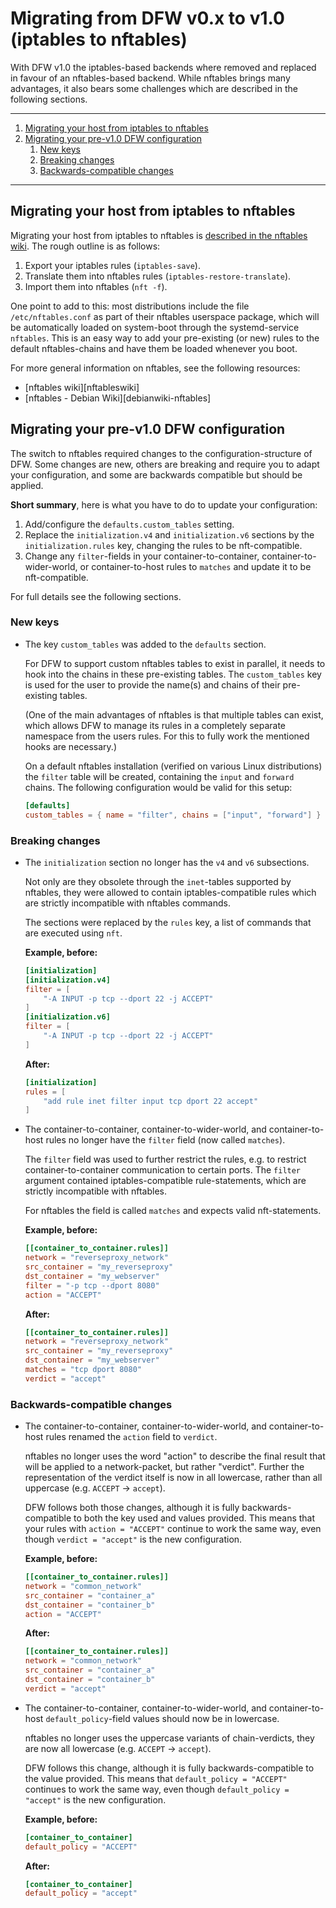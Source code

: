 # Migrating from DFW v0.x to v1.0 (iptables to nftables)

With DFW v1.0 the iptables-based backends where removed and replaced in favour of an nftables-based backend.
While nftables brings many advantages, it also bears some challenges which are described in the following sections.

-----

1. [Migrating your host from iptables to nftables](#migrating-host)
2. [Migrating your pre-v1.0 DFW configuration](#migrating-config)
    1. [New keys](#migrating-config-newkeys)
    2. [Breaking changes](#migrating-config-breakingchanges)
    3. [Backwards-compatible changes](#migrating-config-backwardscompatiblechanges)

-----

## <a name="migrating-host"></a>Migrating your host from iptables to nftables

Migrating your host from iptables to nftables is [described in the nftables wiki][nftableswiki-movingfromiptables].
The rough outline is as follows:

1. Export your iptables rules (`iptables-save`).
2. Translate them into nftables rules (`iptables-restore-translate`).
3. Import them into nftables (`nft -f`).

One point to add to this: most distributions include the file `/etc/nftables.conf` as part of their nftables userspace package, which will be automatically loaded on system-boot through the systemd-service `nftables`.
This is an easy way to add your pre-existing (or new) rules to the default nftables-chains and have them be loaded whenever you boot.

[nftableswiki-movingfromiptables]: https://wiki.nftables.org/wiki-nftables/index.php/Moving_from_iptables_to_nftables

For more general information on nftables, see the following resources:

* [nftables wiki][nftableswiki]
* [nftables - Debian Wiki][debianwiki-nftables]

## <a name="migrating-config"></a>Migrating your pre-v1.0 DFW configuration

The switch to nftables required changes to the configuration-structure of DFW.
Some changes are new, others are breaking and require you to adapt your configuration, and some are backwards compatible but should be applied.

**Short summary**, here is what you have to do to update your configuration:

1. Add/configure the `defaults.custom_tables` setting.
2. Replace the `initialization.v4` and `initialization.v6` sections by the `initialization.rules` key, changing the rules to be nft-compatible.
3. Change any `filter`-fields in your container-to-container, container-to-wider-world, or container-to-host rules to `matches` and update it to be nft-compatible.

For full details see the following sections.

### <a name="migrating-config-newkeys"></a>New keys

* The key `custom_tables` was added to the `defaults` section.

    For DFW to support custom nftables tables to exist in parallel, it needs to hook into the chains in these pre-existing tables.
    The `custom_tables` key is used for the user to provide the name(s) and chains of their pre-existing tables.

    (One of the main advantages of nftables is that multiple tables can exist, which allows DFW to manage its rules in a completely separate namespace from the users rules.
    For this to fully work the mentioned hooks are necessary.)

    On a default nftables installation (verified on various Linux distributions) the `filter` table will be created, containing the `input` and `forward` chains.
    The following configuration would be valid for this setup:

    ```toml
    [defaults]
    custom_tables = { name = "filter", chains = ["input", "forward"] }
    ```

### <a name="migrating-config-breakingchanges"></a>Breaking changes

* The `initialization` section no longer has the `v4` and `v6` subsections.

    Not only are they obsolete through the `inet`-tables supported by nftables, they were allowed to contain iptables-compatible rules which are strictly incompatible with nftables commands.

    The sections were replaced by the `rules` key, a list of commands that are executed using `nft`.

    **Example, before:**

    ```toml
    [initialization]
    [initialization.v4]
    filter = [
        "-A INPUT -p tcp --dport 22 -j ACCEPT"
    ]
    [initialization.v6]
    filter = [
        "-A INPUT -p tcp --dport 22 -j ACCEPT"
    ]
    ```

    **After:**

    ```toml
    [initialization]
    rules = [
        "add rule inet filter input tcp dport 22 accept"
    ]
    ```

* The container-to-container, container-to-wider-world, and container-to-host rules no longer have the `filter` field (now called `matches`).

    The `filter` field was used to further restrict the rules, e.g. to restrict container-to-container communication to certain ports.
    The `filter` argument contained iptables-compatible rule-statements, which are strictly incompatible with nftables.

    For nftables the field is called `matches` and expects valid nft-statements.

    **Example, before:**

    ```toml
    [[container_to_container.rules]]
    network = "reverseproxy_network"
    src_container = "my_reverseproxy"
    dst_container = "my_webserver"
    filter = "-p tcp --dport 8080"
    action = "ACCEPT"
    ```

    **After:**

    ```toml
    [[container_to_container.rules]]
    network = "reverseproxy_network"
    src_container = "my_reverseproxy"
    dst_container = "my_webserver"
    matches = "tcp dport 8080"
    verdict = "accept"
    ```

### <a name="migrating-config-backwardscompatiblechanges"></a>Backwards-compatible changes

* The container-to-container, container-to-wider-world, and container-to-host rules renamed the `action` field to `verdict`.

    nftables no longer uses the word "action" to describe the final result that will be applied to a network-packet, but rather "verdict".
    Further the representation of the verdict itself is now in all lowercase, rather than all uppercase (e.g. `ACCEPT` -> `accept`).

    DFW follows both those changes, although it is fully backwards-compatible to both the key used and values provided.
    This means that your rules with `action = "ACCEPT"` continue to work the same way, even though `verdict = "accept"` is the new configuration.

    **Example, before:**

    ```toml
    [[container_to_container.rules]]
    network = "common_network"
    src_container = "container_a"
    dst_container = "container_b"
    action = "ACCEPT"
    ```

    **After:**

    ```toml
    [[container_to_container.rules]]
    network = "common_network"
    src_container = "container_a"
    dst_container = "container_b"
    verdict = "accept"
    ```

* The container-to-container, container-to-wider-world, and container-to-host `default_policy`-field values should now be in lowercase.

    nftables no longer uses the uppercase variants of chain-verdicts, they are now all lowercase (e.g. `ACCEPT` -> `accept`).

    DFW follows this change, although it is fully backwards-compatible to the value provided.
    This means that `default_policy = "ACCEPT"` continues to work the same way, even though `default_policy = "accept"` is the new configuration.

    **Example, before:**

    ```toml
    [container_to_container]
    default_policy = "ACCEPT"
    ```

    **After:**

    ```toml
    [container_to_container]
    default_policy = "accept"
    ```
